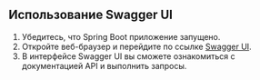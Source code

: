 ## Использование Swagger UI

1. Убедитесь, что Spring Boot приложение запущено.
2. Откройте веб-браузер и перейдите по ссылке [Swagger UI](http://localhost:8080/swagger-ui/index.html).
3. В интерфейсе Swagger UI вы сможете ознакомиться с документацией API и выполнить запросы.